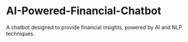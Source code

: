 # AI-Powered-Financial-Chatbot
A chatbot designed to provide financial insights, powered by AI and NLP techniques.
